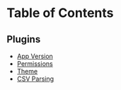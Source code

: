 # Table of Contents

## Plugins
* [App Version](./plugins/app-version.md)
* [Permissions](./plugins/casl-ability.md)
* [Theme](./plugins/global-theme.md)
* [CSV Parsing](./plugins/papa-parse.md)